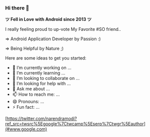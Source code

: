 ### Hi there 👋


**ツ Fell in Love with Android since 2013 ツ**

I really feeling proud to up-vote My Favorite #SO friend..

=> Android Application Developer by Passion :)

=> Being Helpful by Nature ;)

Here are some ideas to get you started:

- 🔭 I’m currently working on ...
- 🌱 I’m currently learning ...
- 👯 I’m looking to collaborate on ...
- 🤔 I’m looking for help with ...
- 💬 Ask me about ...
- 📫 How to reach me: ...
- 😄 Pronouns: ...
- ⚡ Fun fact: ...


[https://twitter.com/narendramodi?ref_src=twsrc%5Egoogle%7Ctwcamp%5Eserp%7Ctwgr%5Eauthor](#www.google.com)
